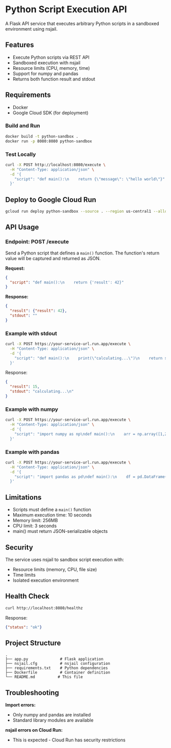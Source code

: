 # Python Script Execution API

A Flask API service that executes arbitrary Python scripts in a sandboxed environment using nsjail.

## Features

- Execute Python scripts via REST API
- Sandboxed execution with nsjail
- Resource limits (CPU, memory, time)
- Support for numpy and pandas
- Returns both function result and stdout

## Requirements

- Docker
- Google Cloud SDK (for deployment)


### Build and Run

```bash
docker build -t python-sandbox .
docker run -p 8080:8080 python-sandbox
```

### Test Locally

```bash
curl -X POST http://localhost:8080/execute \
  -H "Content-Type: application/json" \
  -d '{
    "script": "def main():\n    return {\"message\": \"hello world\"}"
  }'
```

## Deploy to Google Cloud Run

```bash
gcloud run deploy python-sandbox --source . --region us-central1 --allow-unauthenticated
```

## API Usage

### Endpoint: POST /execute

Send a Python script that defines a `main()` function. The function's return value will be captured and returned as JSON.

**Request:**
```json
{
  "script": "def main():\n    return {'result': 42}"
}
```

**Response:**
```json
{
  "result": {"result": 42},
  "stdout": ""
}
```

### Example with stdout

```bash
curl -X POST https://your-service-url.run.app/execute \
  -H "Content-Type: application/json" \
  -d '{
    "script": "def main():\n    print(\"calculating...\")\n    return sum([1,2,3,4,5])"
  }'
```

Response:
```json
{
  "result": 15,
  "stdout": "calculating...\n"
}
```

### Example with numpy

```bash
curl -X POST https://your-service-url.run.app/execute \
  -H "Content-Type: application/json" \
  -d '{
    "script": "import numpy as np\ndef main():\n    arr = np.array([1,2,3])\n    return arr.sum().item()"
  }'
```

### Example with pandas

```bash
curl -X POST https://your-service-url.run.app/execute \
  -H "Content-Type: application/json" \
  -d '{
    "script": "import pandas as pd\ndef main():\n    df = pd.DataFrame({\"a\": [1,2,3]})\n    return df.sum().to_dict()"
  }'
```

## Limitations

- Scripts must define a `main()` function
- Maximum execution time: 10 seconds
- Memory limit: 256MB
- CPU limit: 3 seconds
- main() must return JSON-serializable objects

## Security

The service uses nsjail to sandbox script execution with:
- Resource limits (memory, CPU, file size)
- Time limits
- Isolated execution environment

## Health Check

```bash
curl http://localhost:8080/healthz
```

Response:
```json
{"status": "ok"}
```

## Project Structure

```
.
├── app.py              # Flask application
├── nsjail.cfg          # nsjail configuration
├── requirements.txt    # Python dependencies
├── Dockerfile          # Container definition
└── README.md          # This file
```

## Troubleshooting

**Import errors:**
- Only numpy and pandas are installed
- Standard library modules are available

**nsjail errors on Cloud Run:**
- This is expected - Cloud Run has security restrictions
